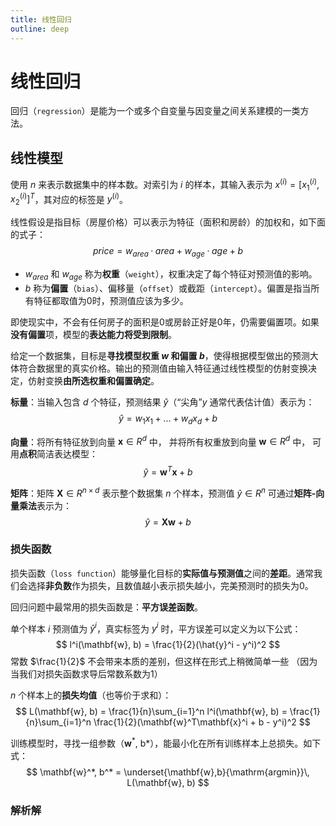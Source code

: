 ```yaml
---
title: 线性回归
outline: deep
---
```


# 线性回归

回归（`regression`）是能为一个或多个自变量与因变量之间关系建模的一类方法。

## 线性模型

使用 $n$ 来表示数据集中的样本数。对索引为 $i$ 的样本，其输入表示为 $x^{(i)} = [x_1^{(i)}, x_2^{(i)}]^T$，其对应的标签是 $y^{(i)}$。

线性假设是指目标（房屋价格）可以表示为特征（面积和房龄）的加权和，如下面的式子：
$$ price = w_{area} · area + w_{age} · age + b $$

- $w_{area}$ 和 $w_{age}$ 称为**权重**（`weight`），权重决定了每个特征对预测值的影响。
- $b$ 称为**偏置**（`bias`）、偏移量（`offset`）或截距（`intercept`）。偏置是指当所有特征都取值为0时，预测值应该为多少。

即使现实中，不会有任何房子的面积是0或房龄正好是0年，仍需要偏置项。如果**没有偏置**项，模型的**表达能力将受到限制**。

给定一个数据集，目标是**寻找模型权重 $w$ 和偏置 $b$**，使得根据模型做出的预测大体符合数据里的真实价格。输出的预测值由输入特征通过线性模型的仿射变换决定，仿射变换**由所选权重和偏置确定**。

**标量**：当输入包含 $d$ 个特征，预测结果 $\hat{y}$（“尖角”$y$ 通常代表估计值）表示为：
$$ \hat{y} = w_1x_1 + ... +w_dx_d + b $$

**向量**：将所有特征放到向量 $\mathbf{x} ∈ R^d$ 中， 并将所有权重放到向量 $\mathbf{w} ∈ R^d$ 中， 可用**点积**简洁表达模型：
$$ \hat{y} = \mathbf{w}^T\mathbf{x} + b $$

**矩阵**：矩阵 $\mathbf{X} ∈ R^{n×d}$ 表示整个数据集 $n$ 个样本，预测值 $\hat{y} ∈ R^n$ 可通过**矩阵-向量乘法**表示为：
$$ \hat{y} = \mathbf{X}\mathbf{w} + b $$

### 损失函数

损失函数（`loss function`）能够量化目标的**实际值与预测值**之间的**差距**。通常我们会选择**非负数**作为损失，且数值越小表示损失越小，完美预测时的损失为0。

回归问题中最常用的损失函数是：**平方误差函数**。

单个样本 $i$ 预测值为 $\hat{y}^i$，真实标签为 $y^{i}$ 时，平方误差可以定义为以下公式：
$$ l^i(\mathbf{w}, b) = \frac{1}{2}(\hat{y}^i - y^i)^2 $$
常数 $\frac{1}{2}$ 不会带来本质的差别，但这样在形式上稍微简单一些 （因为当我们对损失函数求导后常数系数为1）

$n$ 个样本上的**损失均值**（也等价于求和）：
$$ L(\mathbf{w}, b) = \frac{1}{n}\sum_{i=1}^n l^i(\mathbf{w}, b) = \frac{1}{n}\sum_{i=1}^n \frac{1}{2}(\mathbf{w}^T\mathbf{x}^i + b - y^i)^2 $$

训练模型时，寻找一组参数（$\mathbf{w}^*$, b*），能最小化在所有训练样本上总损失。如下式：
$$ \mathbf{w}^*, b^* = \underset{\mathbf{w},b}{\mathrm{argmin}}\, L(\mathbf{w}, b) $$

### 解析解

